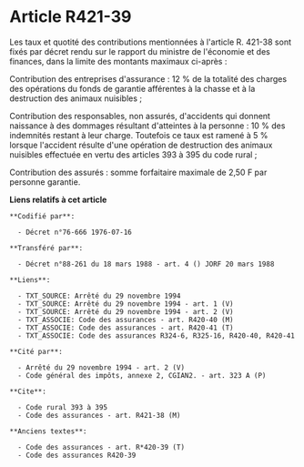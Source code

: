 # Article R421-39

Les taux et quotité des contributions mentionnées à l'article R. 421-38 sont fixés par décret rendu sur le rapport du
ministre de l'économie et des finances, dans la limite des montants maximaux ci-après :

Contribution des entreprises d'assurance : 12 % de la totalité des charges des opérations du fonds de garantie afférentes à
la chasse et à la destruction des animaux nuisibles ;

Contribution des responsables, non assurés, d'accidents qui donnent naissance à des dommages résultant d'atteintes à la
personne : 10 % des indemnités restant à leur charge. Toutefois ce taux est ramené à 5 % lorsque l'accident résulte d'une
opération de destruction des animaux nuisibles effectuée en vertu des articles 393 à 395 du code rural ;

Contribution des assurés : somme forfaitaire maximale de 2,50 F par personne garantie.

**Liens relatifs à cet article**

	**Codifié par**:

	  - Décret n°76-666 1976-07-16

	**Transféré par**:

	  - Décret n°88-261 du 18 mars 1988 - art. 4 () JORF 20 mars 1988

	**Liens**:

	  - TXT_SOURCE: Arrêté du 29 novembre 1994
	  - TXT_SOURCE: Arrêté du 29 novembre 1994 - art. 1 (V)
	  - TXT_SOURCE: Arrêté du 29 novembre 1994 - art. 2 (V)
	  - TXT_ASSOCIE: Code des assurances - art. R420-40 (M)
	  - TXT_ASSOCIE: Code des assurances - art. R420-41 (T)
	  - TXT_ASSOCIE: Code des assurances R324-6, R325-16, R420-40, R420-41

	**Cité par**:

	  - Arrêté du 29 novembre 1994 - art. 2 (V)
	  - Code général des impôts, annexe 2, CGIAN2. - art. 323 A (P)

	**Cite**:

	  - Code rural 393 à 395
	  - Code des assurances - art. R421-38 (M)

	**Anciens textes**:

	  - Code des assurances - art. R*420-39 (T)
	  - Code des assurances R420-39
